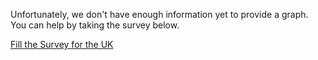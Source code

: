 


Unfortunately, we don't have enough information yet to provide a graph. You can help by taking the survey below.

[Fill the Survey for the UK](https://tinyurl.com/coronasurveysuk)

